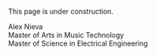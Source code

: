 <p>This page is under construction.</p>

<p>Alex Nieva<br>
  Master of Arts in Music Technology<br>
  Master of Science in Electrical Engineering</p>
